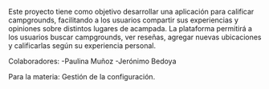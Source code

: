 Este proyecto tiene como objetivo desarrollar una aplicación para calificar campgrounds, facilitando a los usuarios compartir sus experiencias y opiniones sobre distintos lugares de acampada. La plataforma permitirá a los usuarios buscar campgrounds, ver reseñas, agregar nuevas ubicaciones y calificarlas según su experiencia personal. 

Colaboradores:
-Paulina Muñoz
-Jerónimo Bedoya

Para la materia:
Gestión de la configuración.

